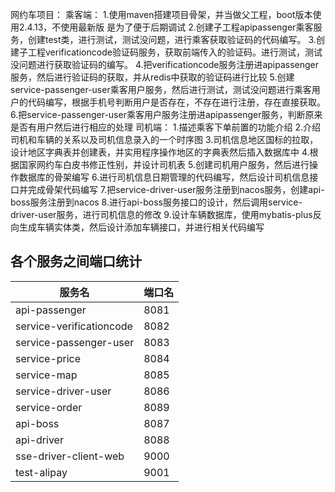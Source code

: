 网约车项目：
乘客端：
1.使用maven搭建项目骨架，并当做父工程，boot版本使用2.4.13，不使用最新版
是为了便于后期调试
2.创建子工程apipassenger乘客服务，创建test类，进行测试，测试没问题，进行乘客获取验证码的代码编写。
3.创建子工程verificationcode验证码服务，获取前端传入的验证码。进行测试，测试没问题进行获取验证码的编写。
4.把verificationcode服务注册进apipassenger服务，然后进行验证码的获取，并从redis中获取的验证码进行比较
5.创建service-passenger-user乘客用户服务，然后进行测试，测试没问题进行乘客用户的代码编写，根据手机号判断用户是否存在，不存在进行注册，存在直接获取。
6.把service-passenger-user乘客用户服务注册进apipassenger服务，判断原来是否有用户然后进行相应的处理
司机端：
1.描述乘客下单前置的功能介绍
2.介绍司机和车辆的关系以及司机信息录入的一个时序图
3.司机信息地区国标的拉取，设计地区字典表并创建表，并实用程序操作地区的字典表然后插入数据库中
4.根据国家网约车白皮书修正性别，并设计司机表
5.创建司机用户服务，然后进行操作数据库的骨架编写
6.进行司机信息日期管理的代码编写，然后设计司机信息接口并完成骨架代码编写
7.把service-driver-user服务注册到nacos服务，创建api-boss服务注册到nacos
8.进行api-boss服务接口的设计，然后调用service-driver-user服务，进行司机信息的修改
9.设计车辆数据库，使用mybatis-plus反向生成车辆实体类，然后设计添加车辆接口，并进行相关代码编写


## 各个服务之间端口统计

| 服务名                      | 端口名  |
|--------------------------|------|
| api-passenger            | 8081 |
| service-verificationcode | 8082 |
| service-passenger-user   | 8083 |
| service-price            | 8084 |
| service-map              | 8085 |
| service-driver-user      | 8086 |
| service-order            | 8089 |
| api-boss                 | 8087 |
| api-driver               | 8088 |
| sse-driver-client-web    | 9000 |
| test-alipay              | 9001 |

